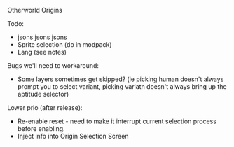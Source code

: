 
Otherworld Origins

Todo:
- jsons jsons jsons
- Sprite selection (do in modpack)
- Lang (see notes)

Bugs we'll need to workaround: 
- Some layers sometimes get skipped? (ie picking human doesn't always prompt you to select variant, picking variatn doesn't always bring up the aptitude selector)

Lower prio (after release):
- Re-enable reset - need to make it interrupt current selection process before enabling.
- Inject info into Origin Selection Screen
